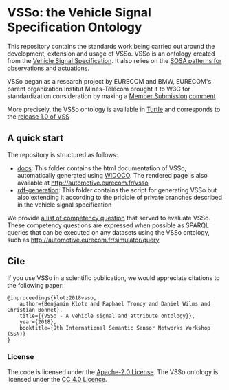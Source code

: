 # VSSo: the Vehicle Signal Specification Ontology

This repository contains the standards work being carried out around the development, extension and usage of VSSo. VSSo is an ontology created from the [Vehicle Signal Specification](https://github.com/covesa/vehicle_signal_specification/). It also relies on the [SOSA patterns for observations and actuations](https://www.w3.org/TR/vocab-ssn/).

VSSo began as a research project by EURECOM and BMW, EURECOM's parent organization Institut Mines-Télécom brought it to W3C for standardization consideration by making a [Member Submission](https://www.w3.org/Submission/2020/SUBM-vsso-20201026/) [comment](https://www.w3.org/Submission/2020/02/Comment/) 

More precisely, the VSSo ontology is available in [Turtle](vsso.ttl) and corresponds to the [release 1.0 of VSS](https://github.com/covesa/vehicle_signal_specification/releases/tag/v1.0)

## A quick start
The repository is structured as follows:

 * [docs](docs): This folder contains the html documentation of VSSo, automatically generated using [WIDOCO](https://github.com/dgarijo/Widoco). The rendered page is also available at http://automotive.eurecom.fr/vsso
 *  [rdf-generation](rdf-generation): This folder contains the script for generating VSSo but also extending it according to the priciple of private branches described in the vehicle signal specification

We provide [a list of competency question](competency-questions.md) that served to evaluate VSSo. These competency questions are expressed when possible as SPARQL queries that can be executed on any datasets using the VSSo ontology, such as http://automotive.eurecom.fr/simulator/query

## Cite
If you use VSSo in a scientific publication, we would appreciate citations to the following paper:

```
@inproceedings{klotz2018vsso,
    author={Benjamin Klotz and Raphael Troncy and Daniel Wilms and Christian Bonnet},
    title={{VSSo - A vehicle signal and attribute ontology}},
    year={2018},
    booktitle={9th International Semantic Sensor Networks Workshop (SSN)}
}
```

### License
The code is licensed under the [Apache-2.0 License](https://www.apache.org/licenses/LICENSE-2.0). The VSSo ontology is licensed under the [CC 4.0 Licence](http://creativecommons.org/licenses/by/4.0/).
